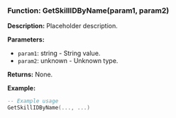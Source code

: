 ### Function: GetSkillIDByName(param1, param2)

**Description:**
Placeholder description.

**Parameters:**
- `param1`: string - String value.
- `param2`: unknown - Unknown type.

**Returns:** None.

**Example:**

```lua
-- Example usage
GetSkillIDByName(..., ...)
```
